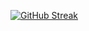 [![GitHub Streak](http://github-readme-streak-stats.herokuapp.com?user=DannyNemer)](https://git.io/streak-stats)
